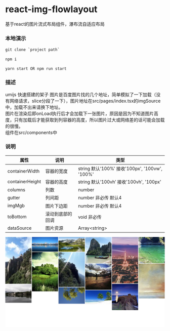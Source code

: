 # react-img-flowlayout
基于react的图片流式布局组件，瀑布流自适应布局

### 本地演示

```
git clone `project path`
```

```
npm i
```

```
yarn start OR npm run start
```

### 描述

umijs 快速搭建的架子
图片是百度图片找的几个地址，简单模拟了一下加载（没有网络请求，slice分段了一下），图片地址在src/pages/index.tsx的imgSource中，加载不出来请换下地址。
<br />
图片在渲染后即onLoad执行后才会加载下一张图片，原因是因为不知道图片高度，只有加载后才能获取到列容器的高度，所以图片过大或网络差的话可能会加载的很慢。
<br />
组件在src/components中

### 说明

| 属性           | 说明       | 类型                                 |
|----------------|------------|--------------------------------------|
| containerWidth | 容器的宽度 | string 默认‘100%’ 接收'100px', '100vw', '100%' |
| containerHeight | 容器的高度 | string 默认‘100vh’ 接收'100vh', '100px' |
| columns | 列数 | number |
| gutter | 列间距 | number 非必传 默认4 |
| imgMgb | 图片下边距 | number 非必传 默认4 |
| toBottom | 滚动到底部的回调 | void 非必传 |
| dataSource | 图片资源 | Array&lt;string&gt; |


![Image](https://github.com/onlylne/react-img-flowlayout/blob/master/src/assets/img.png)
